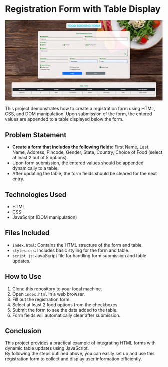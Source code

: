 # Registration Form with Table Display

![Registration Form Preview](Sample_Image.png)

This project demonstrates how to create a registration form using HTML, CSS, and DOM manipulation. Upon submission of the form, the entered values are appended to a table displayed below the form.

## Problem Statement

- **Create a form that includes the following fields:** First Name, Last Name, Address, Pincode, Gender, State, Country, Choice of Food (select at least 2 out of 5 options).
- Upon form submission, the entered values should be appended dynamically to a table.
- After updating the table, the form fields should be cleared for the next entry.

## Technologies Used

- HTML
- CSS
- JavaScript (DOM manipulation)

## Files Included

- `index.html`: Contains the HTML structure of the form and table.
- `styles.css`: Includes basic styling for the form and table.
- `script.js`: JavaScript file for handling form submission and table updates.

## How to Use

1. Clone this repository to your local machine.
2. Open `index.html` in a web browser.
3. Fill out the registration form.
4. Select at least 2 food options from the checkboxes.
5. Submit the form to see the data added to the table.
6. Form fields will automatically clear after submission.

## Conclusion

This project provides a practical example of integrating HTML forms with dynamic table updates using JavaScript.<br>
By following the steps outlined above, you can easily set up and use this registration form to collect and display user information efficiently.
